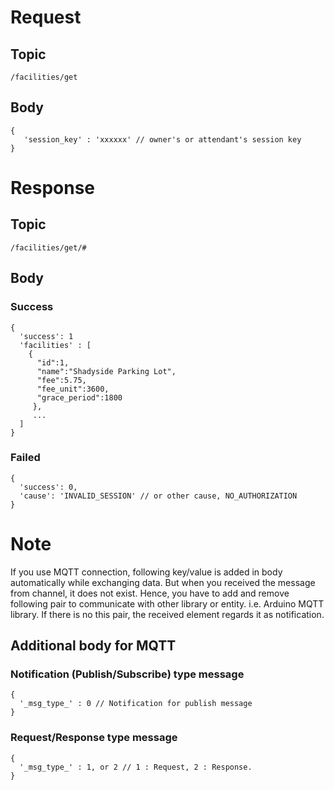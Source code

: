 # Request

## Topic

```
/facilities/get
```

## Body
```
{
   'session_key' : 'xxxxxx' // owner's or attendant's session key
}
```

# Response

## Topic

```
/facilities/get/#
```

## Body

### Success

```
{
  'success': 1
  'facilities' : [
    {
      "id":1,
      "name":"Shadyside Parking Lot",
      "fee":5.75,
      "fee_unit":3600,
      "grace_period":1800
     },
     ...
  ]
}
```

### Failed

```
{
  'success': 0,
  'cause': 'INVALID_SESSION' // or other cause, NO_AUTHORIZATION
}
```

# Note

If you use MQTT connection, following key/value is added in body automatically while exchanging data.
But when you received the message from channel, it does not exist.
Hence, you have to add and remove following pair to communicate with other library or entity. i.e. Arduino MQTT library.
If there is no this pair, the received element regards it as notification.


## Additional body for MQTT

### Notification (Publish/Subscribe) type message
```
{
  '_msg_type_' : 0 // Notification for publish message
}
```

### Request/Response type message
```
{
  '_msg_type_' : 1, or 2 // 1 : Request, 2 : Response.
}
```

